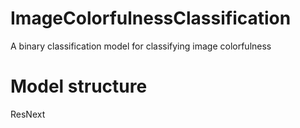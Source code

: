 # ImageColorfulnessClassification
A binary classification model for classifying image colorfulness
# Model structure
ResNext
